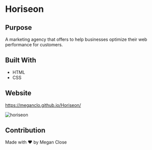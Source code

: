 # Horiseon

## Purpose
A marketing agency that offers to help businesses optimize their web performance for customers.

## Built With
* HTML
* CSS

## Website
https://meganclo.github.io/Horiseon/

![horiseon](https://user-images.githubusercontent.com/77699944/106964620-3b227000-66f7-11eb-880a-ca0b661c93e6.jpg)



## Contribution
Made with ❤️ by Megan Close
